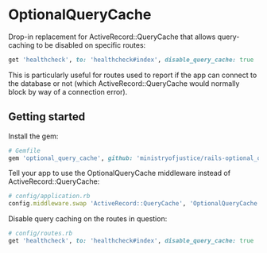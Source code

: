 OptionalQueryCache
==================

Drop-in replacement for ActiveRecord::QueryCache that allows
query-caching to be disabled on specific routes:

```ruby
get 'healthcheck', to: 'healthcheck#index', disable_query_cache: true
```

This is particularly useful for routes used to report if the app can
connect to the database or not (which ActiveRecord::QueryCache would
normally block by way of a connection error).

Getting started
---------------

Install the gem:

```ruby
# Gemfile
gem 'optional_query_cache', github: 'ministryofjustice/rails-optional_query_cache'
```

Tell your app to use the OptionalQueryCache middleware instead of
ActiveRecord::QueryCache:

```ruby
# config/application.rb
config.middleware.swap 'ActiveRecord::QueryCache', 'OptionalQueryCache'
```

Disable query caching on the routes in question:

```ruby
# config/routes.rb
get 'healthcheck', to: 'healthcheck#index', disable_query_cache: true
```
